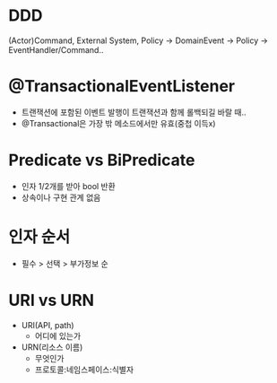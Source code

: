 # DDD
(Actor)Command, External System, Policy -> DomainEvent -> Policy -> EventHandler/Command..

# @TransactionalEventListener
- 트랜잭션에 포함된 이벤트 발행이 트랜잭션과 함께 롤백되길 바랄 때..
- @Transactional은 가장 밖 메소드에서만 유효(중첩 이득x)

# Predicate vs BiPredicate
- 인자 1/2개를 받아 bool 반환
- 상속이나 구현 관계 없음

# 인자 순서
- 필수 > 선택 > 부가정보 순

# URI vs URN
- URI(API, path)
  - 어디에 있는가
- URN(리소스 이름)
  - 무엇인가
  - 프로토콜:네임스페이스:식별자 
